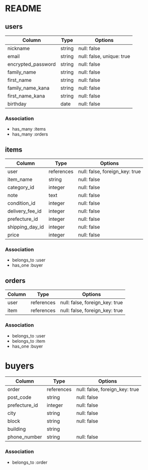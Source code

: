 # README

## users
| Column | Type       | Options                        |
| ------ | ---------- | ------------------------------ |
| nickname           | string | null: false |
| email              | string | null: false, unique: true |
| encrypted_password | string | null: false |
| family_name        | string | null: false |
| first_name         | string | null: false |
| family_name_kana   | string | null: false |
| first_name_kana    | string | null: false |
| birthday           | date   | null: false |

### Association
- has_many :items
- has_many :orders


## items
| Column | Type       | Options                        |
| ------ | ---------- | ------------------------------ |
| user             | references | null: false, foreign_key: true |
| item_name        | string  | null: false |
| category_id      | integer | null: false |
| note             | text    | null: false |
| condition_id     | integer | null: false |
| delivery_fee_id  | integer | null: false |
| prefecture_id    | integer | null: false |
| shipping_day_id  | integer | null: false |
| price            | integer | null: false |

### Association
- belongs_to :user
- has_one :buyer


## orders
| Column | Type       | Options                        |
| ------ | ---------- | ------------------------------ |
| user     | references | null: false, foreign_key: true |
| item     | references | null: false, foreign_key: true|

### Association
- belongs_to :user
- belongs_to :item
- has_one :buyer


# buyers
| Column | Type       | Options                        |
| ------ | ---------- | ------------------------------ |
| order         | references | null: false, foreign_key: true 
| post_code     | string  | null: false |
| prefecture_id | integer | null: false |
| city          | string  | null: false |
| block         | string  | null: false |
| building      | string  |  |
| phone_number  | string  | null: false |

### Association
- belongs_to :order

